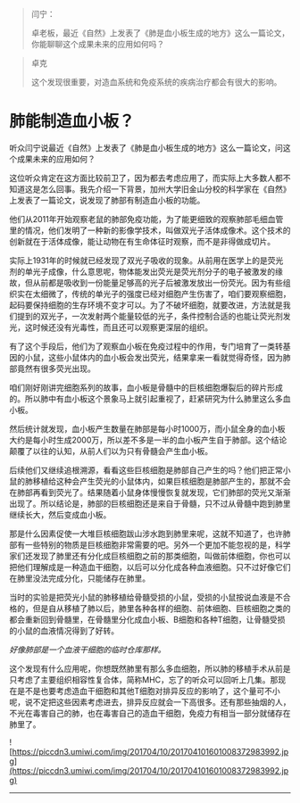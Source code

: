 > 闫宁：
> 
> 卓老板，最近《自然》上发表了《肺是血小板生成的地方》这么一篇论文，你能聊聊这个成果未来的应用如何吗？

> 卓克
> 
> 这个发现很重要，对造血系统和免疫系统的疾病治疗都会有很大的影响。

# 肺能制造血小板？

听众闫宁说最近《自然》上发表了《肺是血小板生成的地方》这么一篇论文，问这个成果未来的应用如何？

这位听众肯定在这方面比较前卫了，因为都去考虑应用了，而实际上大多数人都不知道这是怎么回事。我先介绍一下背景，加州大学旧金山分校的科学家在《自然》上发表了一篇论文，说发现了肺部有制造血小板的功能。

他们从2011年开始观察老鼠的肺部免疫功能，为了能更细致的观察肺部毛细血管里的情况，他们发明了一种新的影像学技术，叫做双光子活体成像术。这个技术的创新就在于活体成像，能让动物在有生命体征时观察，而不是非得做成切片。

实际上1931年的时候就已经发现了双光子吸收的现象。从前用在医学上的是荧光剂的单光子成像，什么意思呢，物体能发出荧光是荧光剂分子的电子被激发的缘故，但从前都是吸收到一份能量足够高的光子后被激发放出一份荧光。因为有些组织实在太细微了，传统的单光子的强度已经对细胞产生伤害了，咱们要观察细胞，起码要保持细胞的生存环境不变才可以。为了不破坏细胞，就要改进，方法就是我们提到的双光子，一次发射两个能量较低的光子，条件控制合适的也能让荧光剂发光，这时候还没有光毒性，而且还可以观察更深层的组织。

有了这个手段后，他们为了观察血小板在免疫过程中的作用，专门培育了一类转基因的小鼠，这些小鼠体内的血小板会发出荧光，结果拿来一看就觉得奇怪，因为肺部竟然有很多荧光出现。

咱们刚好刚讲完细胞系列的故事，血小板是骨髓中的巨核细胞爆裂后的碎片形成的。所以肺中有血小板这个景象马上就引起重视了，赶紧研究为什么肺里这么多血小板。

然后统计就发现，血小板产生数量在肺部是每小时1000万，而小鼠全身的血小板大约是每小时生成2000万，所以差不多是一半的血小板产生自于肺部。这个结论颠覆了以往的认知，从前人们以为只有骨髓会产生血小板。

后续他们又继续追根溯源，看看这些巨核细胞是肺部自己产生的吗？他们把正常小鼠的肺移植给这种会产生荧光的小鼠体内，如果巨核细胞是肺部产生的，那就不会在肺部再看到荧光了。结果随着小鼠身体慢慢恢复就发现，它们肺部的荧光又渐渐出现了。所以结论是，肺部的巨核细胞还是来自于骨髓，只不过从骨髓中跑到肺里继续长大，然后变成血小板。

那是什么因素促使一大堆巨核细胞跋山涉水跑到肺里来呢，这就不知道了，也许肺部有一些特别的物质是巨核细胞非常需要的吧。另外一个更加不能忽视的是，科学家们还发现了肺里还有分化成巨核细胞之前的那类细胞，叫做前体细胞，你也可以把他们理解成是一种造血干细胞，以后可以分化成各种血液细胞。只不过好像它们在肺里没法完成分化，只能储存在肺里。

当时的实验是把荧光小鼠的肺移植给骨髓受损的小鼠，受损的小鼠按说血液是不合格的，但是自从移植了肺以后，肺里各种各样的细胞、前体细胞、巨核细胞之类的都会重新回到骨髓里，在骨髓里分化成血小板、B细胞和各种T细胞，让骨髓受损的小鼠的血液情况得到了好转。

 *好像肺部是一个血液干细胞的临时仓库那样。*

这个发现有什么应用呢，你想既然肺里有那么多血细胞，所以肺的移植手术从前是只考虑了主要组织相容性复合体，简称MHC，忘了的听众可以回听上几集。那现在是不是也要考虑造血干细胞和其他T细胞对排异反应的影响了，这个量可不小呢，说不定把这些因素考虑进去，排异反应就会一下高很多。还有那些抽烟的人，不光在毒害自己的肺，也在毒害自己的造血干细胞，免疫力有相当一部分就储存在肺里了。

![https://piccdn3.umiwi.com/img/201704/10/201704101601008372983992.jpg](https://piccdn3.umiwi.com/img/201704/10/201704101601008372983992.jpg)

---
